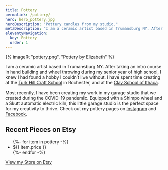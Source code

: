 ```yaml
---
title: Pottery
permalink: /pottery/
hero: hero_pottery.jpg
heroDescription: "Pottery candles from my studio."
metaDescription: "I am a ceramic artist based in Trumansburg NY. After taking an intro course in hand building and wheel throwing during my senior year of high school, I knew I had found a hobby I couldn’t live without."
eleventyNavigation:
  key: Pottery
  order: 1
---
```


{% imageRt "pottery.png", "Pottery by Elizabeth" %}

I am a ceramic artist based in Trumansburg NY. After taking an intro course in hand building and wheel throwing during my senior year of high school, I knew I had found a hobby I couldn’t live without. I have spent time creating at the [Turk Hill Craft School](https://www.turkhillcrafts.com/) in Rochester, and at the [Clay School of Ithaca](https://clayschoolithaca.com/).

Most recently, I have been creating my work in my garage studio that we created during the COVID-19 pandemic. Equipped with a Shimpo wheel and a Skutt automatic electric kiln, this little garage studio is the perfect space for my creativity to thrive. Check out my pottery pages on [Instagram](https://www.instagram.com/pottery_by_elizabeth/) and [Facebook](https://www.facebook.com/potterybyelizabeth).

## Recent Pieces on Etsy

<ul class="pottery">
{%- for item in pottery -%}
  <li style="background-image:url({{item.image_url}})" onClick="location.href='{{ item.url }}'" title="{{ item.title }}">
    <div class="price">${{ item.price }}</div>
  </li>
{%- endfor -%}
</ul>

<a href="https://www.etsy.com/shop/edpottery" class="button">View my Store on Etsy</a>
